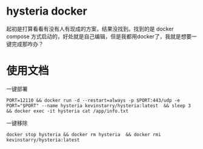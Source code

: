 # hysteria docker
起初是打算看看有没有人有现成的方案，结果没找到。找到的是 docker compose 方式启动的，好处就是自己编辑，但是我都用docker了，我就是想要一键完成那咋办？

# 使用文档

一键部署
```
PORT=12110 && docker run -d --restart=always -p $PORT:443/udp -e PORT="$PORT" --name hysteria kevinstarry/hysteria:latest  && sleep 3 && docker exec -it hysteria cat /app/info.txt
```

一键移除
```
docker stop hysteria && docker rm hysteria  && docker rmi kevinstarry/hysteria:latest
```
